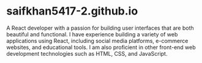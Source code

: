 # saifkhan5417-2.github.io
A React developer with a passion for building user interfaces that are both beautiful and functional. I have experience building a variety of web applications using React, including social media platforms, e-commerce websites, and educational tools. I am also proficient in other front-end web development technologies such as HTML, CSS, and JavaScript.
